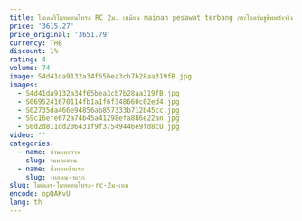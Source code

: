 ```yaml
---
title: โมเดลรีโมทคอนโทรล RC 2ม. เหมือน mainan pesawat terbang กระโดดร่มชูชีพพลังจริง
price: '3615.27'
price_original: '3651.79'
currency: THB
discount: 1%
rating: 4
volume: 74
image: S4d41da9132a34f65bea3cb7b28aa319fB.jpg
images:
  - S4d41da9132a34f65bea3cb7b28aa319fB.jpg
  - S0695241670114fb1a1f6f348660c02ed4.jpg
  - S02735da466e94856ab857333b712b45cc.jpg
  - S9c16efe672a74b45a41298efa886e22an.jpg
  - S0d2d811dd206431f9f37549446e9fd8cU.jpg
video: ''
categories:
  - name: บ้านและสวน
    slug: านและสวน
  - name: สิ่งทอหน้าแรก
    slug: งทอหน-าแรก
slug: โมเดลร-โมทคอนโทรล-rc-2ม-เหม
encode: opQAKvU
lang: th
---
```

  